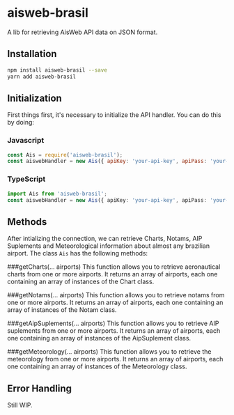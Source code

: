 # aisweb-brasil
A lib for retrieving AisWeb API data on JSON format.

## Installation 
```sh
npm install aisweb-brasil --save
yarn add aisweb-brasil
```

## Initialization
First things first, it's necessary to initialize the API handler. You can do this by doing:

### Javascript
```javascript
const Ais = require('aisweb-brasil');
const aiswebHandler = new Ais({ apiKey: 'your-api-key', apiPass: 'your-api-pass' });
```

### TypeScript
```typescript
import Ais from 'aisweb-brasil';
const aiswebHandler = new Ais({ apiKey: 'your-api-key', apiPass: 'your-api-pass' });
```

## Methods
After intializing the connection, we can retrieve Charts, Notams, AIP Suplements and Meteorological information about almost any brazilian airport. The class `Ais` has the following methods:

###getCharts(... airports)
This function allows you to retrieve aeronautical charts from one or more airports. It returns an array of airports, each one containing an array of instances of the Chart class.

###getNotams(... airports)
This function allows you to retrieve notams from one or more airports. It returns an array of airports, each one containing an array of instances of the Notam class.

###getAipSuplements(... airports)
This function allows you to retrieve AIP suplements from one or more airports. It returns an array of airports, each one containing an array of instances of the AipSuplement class.

###getMeteorology(... airports)
This function allows you to retrieve the meteorology from one or more airports. It returns an array of airports, each one containing an array of instances of the Meteorology class.

## Error Handling
Still WIP.